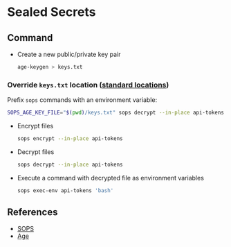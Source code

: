 # Sealed Secrets

## Command

- Create a new public/private key pair

  ```sh
  age-keygen > keys.txt
  ```

### Override `keys.txt` location ([standard locations](https://github.com/getsops/sops?tab=readme-ov-file#23encrypting-using-age))

Prefix `sops` commands with an environment variable:

```sh
SOPS_AGE_KEY_FILE="$(pwd)/keys.txt" sops decrypt --in-place api-tokens
```

- Encrypt files

  ```sh
  sops encrypt --in-place api-tokens
  ```

- Decrypt files

  ```sh
  sops decrypt --in-place api-tokens
  ```

- Execute a command with decrypted file as environment variables

  ```sh
  sops exec-env api-tokens 'bash'
  ```

## References

- [SOPS](https://github.com/getsops/sops)
- [Age](https://github.com/FiloSottile/age)
